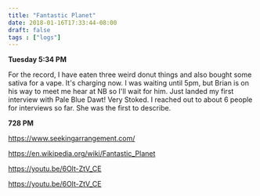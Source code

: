 ```yaml
---
title: "Fantastic Planet"
date: 2018-01-16T17:33:44-08:00
draft: false
tags : ["logs"]
---
```


**Tuesday 5:34 PM**

For the record, I have eaten three weird donut things and also bought some sativa for a vape. It's charging now. I was waiting until 5pm, but Brian is on his way to meet me hear at NB so I'll wait for him. Just landed my first interview with Pale Blue Dawt! Very Stoked. I reached out to about 6 people for interviews so far. She was the first to describe.



**728 PM**  

https://www.seekingarrangement.com/


https://en.wikipedia.org/wiki/Fantastic_Planet

https://youtu.be/6Olt-ZtV_CE

https://youtu.be/6Olt-ZtV_CE

